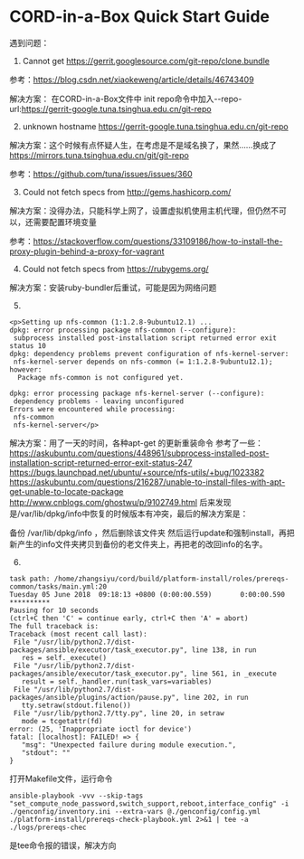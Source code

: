 # CORD-in-a-Box Quick Start Guide
遇到问题：

1. Cannot get https://gerrit.googlesource.com/git-repo/clone.bundle

参考：https://blog.csdn.net/xiaokeweng/article/details/46743409

解决方案： 在CORD-in-a-Box文件中 init repo命令中加入--repo-url:https://gerrit-google.tuna.tsinghua.edu.cn/git-repo

2. unknown hostname https://gerrit-google.tuna.tsinghua.edu.cn/git-repo

解决方案：这个时候有点怀疑人生，在考虑是不是域名换了，果然……换成了 https://mirrors.tuna.tsinghua.edu.cn/git/git-repo

参考：https://github.com/tuna/issues/issues/360

3. Could not fetch specs from http://gems.hashicorp.com/

解决方案：没得办法，只能科学上网了，设置虚拟机使用主机代理，但仍然不可以，还需要配置环境变量

参考：https://stackoverflow.com/questions/33109186/how-to-install-the-proxy-plugin-behind-a-proxy-for-vagrant

4. Could not fetch specs from https://rubygems.org/

解决方案：安装ruby-bundler后重试，可能是因为网络问题

5. 
``` 
<p>Setting up nfs-common (1:1.2.8-9ubuntu12.1) ...
dpkg: error processing package nfs-common (--configure):
 subprocess installed post-installation script returned error exit status 10
dpkg: dependency problems prevent configuration of nfs-kernel-server:
 nfs-kernel-server depends on nfs-common (= 1:1.2.8-9ubuntu12.1); however:
  Package nfs-common is not configured yet.

dpkg: error processing package nfs-kernel-server (--configure):
 dependency problems - leaving unconfigured
Errors were encountered while processing:
 nfs-common
 nfs-kernel-server</p>
 ```
 
 解决方案：用了一天的时间，各种apt-get 的更新重装命令
 参考了一些：
 https://askubuntu.com/questions/448961/subprocess-installed-post-installation-script-returned-error-exit-status-247
 https://bugs.launchpad.net/ubuntu/+source/nfs-utils/+bug/1023382
 https://askubuntu.com/questions/216287/unable-to-install-files-with-apt-get-unable-to-locate-package
 http://www.cnblogs.com/ghostwu/p/9102749.html
 后来发现是/var/lib/dpkg/info中恢复的时候版本有冲突，最后的解决方案是：
 
 备份 /var/lib/dpkg/info ，然后删除该文件夹
 然后运行update和强制install，再把新产生的info文件夹拷贝到备份的老文件夹上，再把老的改回info的名字。
 
 6. 
 ``` 
 task path: /home/zhangsiyu/cord/build/platform-install/roles/prereqs-common/tasks/main.yml:20
Tuesday 05 June 2018  09:18:13 +0800 (0:00:00.559)       0:00:00.590 ********** 
Pausing for 10 seconds
(ctrl+C then 'C' = continue early, ctrl+C then 'A' = abort)
The full traceback is:
Traceback (most recent call last):
  File "/usr/lib/python2.7/dist-packages/ansible/executor/task_executor.py", line 138, in run
    res = self._execute()
  File "/usr/lib/python2.7/dist-packages/ansible/executor/task_executor.py", line 561, in _execute
    result = self._handler.run(task_vars=variables)
  File "/usr/lib/python2.7/dist-packages/ansible/plugins/action/pause.py", line 202, in run
    tty.setraw(stdout.fileno())
  File "/usr/lib/python2.7/tty.py", line 20, in setraw
    mode = tcgetattr(fd)
error: (25, 'Inappropriate ioctl for device')
fatal: [localhost]: FAILED! => {
    "msg": "Unexpected failure during module execution.", 
    "stdout": ""
}
 ``` 
 打开Makefile文件，运行命令
  ``` 
 ansible-playbook -vvv --skip-tags "set_compute_node_password,switch_support,reboot,interface_config" -i ./genconfig/inventory.ini --extra-vars @./genconfig/config.yml ./platform-install/prereqs-check-playbook.yml 2>&1 | tee -a ./logs/prereqs-chec
  ``` 
  
  是tee命令报的错误，解决方向
 
 



